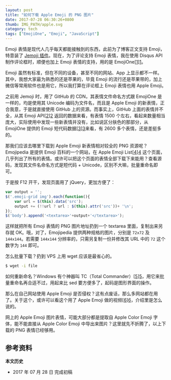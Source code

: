 ```yaml
---
layout: post
title: "如何下载 Apple Emoji 的 PNG 图片"
date: 2017-07-28 06:30:26+0800
thumb: IMG_PATH/apple.svg
category: tech
tags: ["EmojiOne", "Emoji", "JavaScript"]
---
```


Emoji 表情是现代人几乎每天都能接触到的东西，此前为了博客正文支持 Emoji，特意装了 [Jemoji 插件](/jemoji.html)。现在，为了评论支持 Emoji 表情，我在使用 Disqus API 制作评论框时，顺便也加上 Emoji 表情的支持，用的是 EmojiOne[[1]][1]。

Emoji 虽然有标准，但在不同的设备，甚至不同的网站、App 上显示都不一样。其中，我想大家最为熟悉的还是苹果的，毕竟 Emoji 的流行还是苹果带的，加上微信等常用软件也是用它，所以我打算在评论框上 Emoji 表情也用 Apple Emoji。

之前用 Jemoji 时，用了 GitHub 的 CDN，其表情文件命名方式跟 EmojiOne 是一样的，均是使用其 Unicode 编码为文件名，而且是 Apple Emoji 的新表情，正合我意，于是就直接使用 GitHub 上的资源。而事实上，GitHub 上面的表情并不全，从其 Emoji API[[2]][2] 返回的数据来看，有表情 1500 个左右，看起来数量相当庞大，实际使用中发现一些新表情并没有，比如说区分肤色的那部分，从 EmojiOne 提供的 Emoji 短代码数据[[3]][3]来看，有 2600 多个表情，还是差挺多的。

那我们应该去哪里下载到 Apple Emoji 新表情相对较全的 PNG 资源呢？Emojipedia 是提供 Emoji 百科的一个网站，在 Apple Emoji List[[4]][4] 这个页面，几乎列出了所有的表情。或许可以把这个页面的表情全部下载下来能用？查看源码，发现其文件名命名方式是短代码 + Unicode，区别不大嘛，批量重命名即可。

于是按 F12 开干，发现页面用了 jQuery，更加方便了：

```js
var output = '';
$('.emoji-grid img').each(function(){
    var url = $(this).data('src');
    output += (!!url ? url : $(this).attr('src'))+ '\n';
});
$('body').append('<textarea>'+output+'</textarea>');
```

这样就把所有 Emoji 表情的 PNG 图片地址扔到一个 textarea 里面，复制出来另存就 OK。哦，对了，Emojipedia 提供两种规格的图片，分别是 `72x72` 及 `144x144`。若需要 `144x144` 分辨率的，只需另复制一份并修改其 URL 中的 `72` 这个数字为 `144` 即可。

怎么批量下载？扔到 VPS 上用 wget 应该是最省心的。

```bash
$ wget -i file
```

如何重新命名？Windows 有个神器叫 TC（Total Commander）[[5]][5]，用它来批量重命名再合适不过，用起来比 sed 要方便多了，起码是图形界面的操作。

那么在自己网站使用 Apple Emoji 是否侵权？这有点废话，那么多网站都在用了。关于这个，或许可以看这个用了 Apple Emoji 做的视频[[6]][6]，介绍里是怎么说的。

网上的 Apple Emoji 图片表情，可能大部分都是提取自 Apple Color Emoji 字体，能不能直接从 Apple Color Emoji 中导出来图片？这里就先不折腾了，以上下载的 PNG 表情已经够用。

## 参考资料

[1]: https://github.com/emojione/emojione "emojione/emojione: EmojiOne™ is the open emoji standard."
[2]: https://api.github.com/emojis "https://api.github.com/emojis"
[3]: https://github.com/emojione/emojione/tree/master/extras/alpha-codes "Emoji Alpha Codes"
[4]: https://emojipedia.org/apple/ "Apple Emoji List — Emojis for iPhone, iPad and macOS"
[5]: https://www.ghisler.com/ "Total Commander"
[6]: http://ideas.dissolve.com/tips/how-to-get-emojis-in-your-projects "How to use emoji in your video"

**本文历史**

* 2017 年 07 月 28 日 完成初稿
